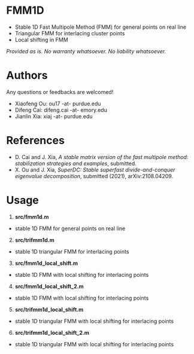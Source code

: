 # FMM1D
- Stable 1D Fast Multipole Method (FMM) for general points on real line 
- Triangular FMM for interlacing cluster points
- Local shifting in FMM

*Provided as is. No warranty whatsoever. No liability whatsoever.*

# Authors
Any questions or feedbacks are welcomed!

- Xiaofeng Ou: ou17  -at-  purdue.edu
- Difeng Cai: difeng.cai  -at-  emory.edu
- Jianlin Xia: xiaj  -at-  purdue.edu

# References
- D. Cai and J. Xia, *A stable matrix version of the fast multipole method: stabilization strategies and examples*, submitted.
- X. Ou and J. Xia, *SuperDC: Stable superfast divide-and-conquer eigenvalue decomposition*, submitted (2021), arXiv:2108.04209.

# Usage

1. **src/fmm1d.m**
* stable 1D FMM for general points on real line 

2. **src/trifmm1d.m** 
* stable 1D triangular FMM  for interlacing points 

3. **src/fmm1d_local_shift.m**
* stable 1D FMM with local shifting for interlacing points 

4. **src/fmm1d_local_shift_2.m**
* stable 1D FMM with local shifting for interlacing points 

5. **src/trifmm1d_local_shift.m**
* stable 1D triangular FMM with local shifting for interlacing points 

6. **src/trifmm1d_local_shift_2.m**
* stable 1D triangular FMM with local shifting for interlacing points 
